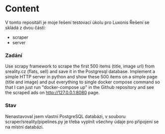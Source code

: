 # Content
V tomto repositáři je moje řešení testovací úkolu pro Luxonis
Řešení se skládá z dvou částí:
* scraper
* server

### Zadání
Use scrapy framework to scrape the first 500 items (title, image url) from sreality.cz (flats, sell) and save it in the Postgresql database. Implement a simple HTTP server in python and show these 500 items on a simple page (title and image) and put everything to single docker compose command so that I can just run "docker-compose up" in the Github repository and see the scraped ads on http://127.0.0.1:8080 page.

### Stav 
Nenastavoval jsem vlastní PostgreSQL databázi, v souboru scraper/sreality/pipelines.py je třeba vyplnit všechny údaje pro připojení se na místní databázi.
